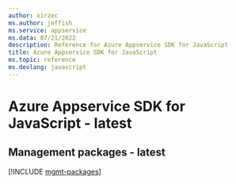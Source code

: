 ```yaml
---
author: xirzec
ms.author: jeffish
ms.service: appservice
ms.data: 07/21/2022
description: Reference for Azure Appservice SDK for JavaScript
title: Azure Appservice SDK for JavaScript
ms.topic: reference
ms.devlang: javascript
---
```

# Azure Appservice SDK for JavaScript - latest

## Management packages - latest
[!INCLUDE [mgmt-packages](appservice-mgmt-index.md)]